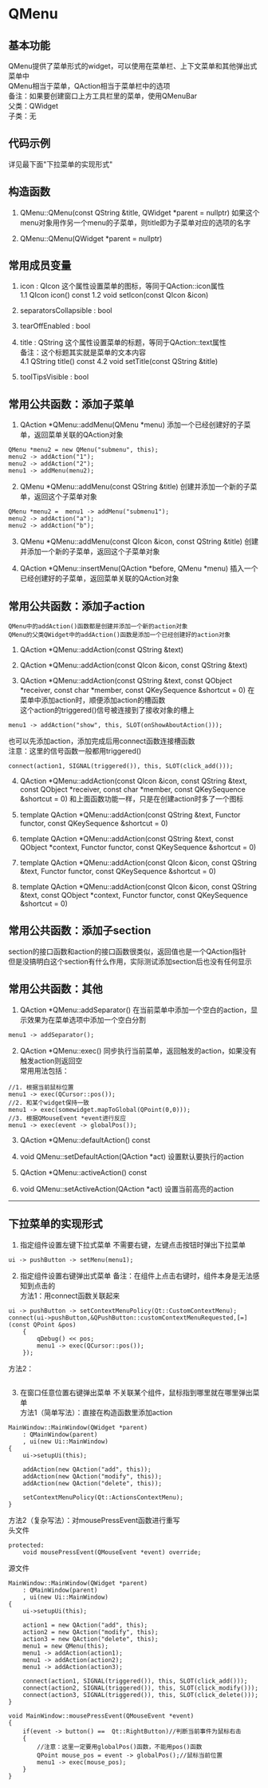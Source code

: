 # QMenu

## 基本功能
QMenu提供了菜单形式的widget，可以使用在菜单栏、上下文菜单和其他弹出式菜单中  
QMenu相当于菜单，QAction相当于菜单栏中的选项  
备注：如果要创建窗口上方工具栏里的菜单，使用QMenuBar  
父类：QWidget  
子类：无  


## 代码示例
详见最下面"下拉菜单的实现形式"  


## 构造函数
1. QMenu::QMenu(const QString &title, QWidget \*parent = nullptr)
如果这个menu对象用作另一个menu的子菜单，则title即为子菜单对应的选项的名字  

2. QMenu::QMenu(QWidget \*parent = nullptr)


## 常用成员变量
1. icon : QIcon
这个属性设置菜单的图标，等同于QAction::icon属性  
1.1 QIcon icon() const
1.2 void setIcon(const QIcon &icon)

2. separatorsCollapsible : bool

3. tearOffEnabled : bool

4. title : QString
这个属性设置菜单的标题，等同于QAction::text属性  
备注：这个标题其实就是菜单的文本内容  
4.1 QString title() const
4.2 void setTitle(const QString &title)

5. toolTipsVisible : bool


## 常用公共函数：添加子菜单
1. QAction \*QMenu::addMenu(QMenu \*menu)
添加一个已经创建好的子菜单，返回菜单关联的QAction对象  
```
QMenu *menu2 = new QMenu("submenu", this);
menu2 -> addAction("1");
menu2 -> addAction("2");
menu1 -> addMenu(menu2);
```

2. QMenu \*QMenu::addMenu(const QString &title)
创建并添加一个新的子菜单，返回这个子菜单对象  
```
QMenu *menu2 =  menu1 -> addMenu("submenu1");
menu2 -> addAction("a");
menu2 -> addAction("b");
```

3. QMenu \*QMenu::addMenu(const QIcon &icon, const QString &title)
创建并添加一个新的子菜单，返回这个子菜单对象  

4. QAction \*QMenu::insertMenu(QAction \*before, QMenu \*menu)
插入一个已经创建好的子菜单，返回菜单关联的QAction对象  


## 常用公共函数：添加子action
```
QMenu中的addAction()函数都是创建并添加一个新的action对象  
QMenu的父类QWidget中的addAction()函数是添加一个已经创建好的action对象  
```
1. QAction \*QMenu::addAction(const QString &text)

2. QAction \*QMenu::addAction(const QIcon &icon, const QString &text)

3. QAction \*QMenu::addAction(const QString &text, const QObject \*receiver, const char \*member, const QKeySequence &shortcut = 0)
在菜单中添加action时，顺便添加action的槽函数  
这个action的triggered()信号被连接到了接收对象的槽上  
```
menu1 -> addAction("show", this, SLOT(onShowAboutAction()));
```
也可以先添加action，添加完成后用connect函数连接槽函数  
注意：这里的信号函数一般都用triggered()  
```
connect(action1, SIGNAL(triggered()), this, SLOT(click_add()));
```

4. QAction \*QMenu::addAction(const QIcon &icon, const QString &text, const QObject \*receiver, const char \*member, const QKeySequence &shortcut = 0)
和上面函数功能一样，只是在创建action时多了一个图标  

5. template <typename Functor> QAction \*QMenu::addAction(const QString &text, Functor functor, const QKeySequence &shortcut = 0)

6. template <typename Functor> QAction \*QMenu::addAction(const QString &text, const QObject \*context, Functor functor, const QKeySequence &shortcut = 0)

7. template <typename Functor> QAction \*QMenu::addAction(const QIcon &icon, const QString &text, Functor functor, const QKeySequence &shortcut = 0)

8. template <typename Functor> QAction \*QMenu::addAction(const QIcon &icon, const QString &text, const QObject \*context, Functor functor, const QKeySequence &shortcut = 0)


## 常用公共函数：添加子section
section的接口函数和action的接口函数很类似，返回值也是一个QAction指针  
但是没搞明白这个section有什么作用，实际测试添加section后也没有任何显示  


## 常用公共函数：其他
1. QAction \*QMenu::addSeparator()
在当前菜单中添加一个空白的action，显示效果为在菜单选项中添加一个空白分割  
```
menu1 -> addSeparator();
```

2. QAction \*QMenu::exec()
同步执行当前菜单，返回触发的action，如果没有触发action则返回空  
常用用法包括：  
```
//1. 根据当前鼠标位置
menu1 -> exec(QCursor::pos());
//2. 和某个widget保持一致
menu1 -> exec(somewidget.mapToGlobal(QPoint(0,0)));
//3. 根据QMouseEvent *event进行反应
menu1 -> exec(event -> globalPos());
```

3. QAction \*QMenu::defaultAction() const

4. void QMenu::setDefaultAction(QAction \*act)
设置默认要执行的action  

5. QAction \*QMenu::activeAction() const

6. void QMenu::setActiveAction(QAction \*act)
设置当前高亮的action  

---------------------------------------------------------------

## 下拉菜单的实现形式
1. 指定组件设置左键下拉式菜单
不需要右键，左键点击按钮时弹出下拉菜单  
```
ui -> pushButton -> setMenu(menu1);
```

2. 指定组件设置右键弹出式菜单
备注：在组件上点击右键时，组件本身是无法感知到点击的  
方法1：用connect函数关联起来  
```
ui -> pushButton -> setContextMenuPolicy(Qt::CustomContextMenu);
connect(ui->pushButton,&QPushButton::customContextMenuRequested,[=](const QPoint &pos)
    {
        qDebug() << pos;
        menu1 -> exec(QCursor::pos());
    });
```
方法2：  
```

```

3. 在窗口任意位置右键弹出菜单
不关联某个组件，鼠标指到哪里就在哪里弹出菜单  
方法1（简单写法）：直接在构造函数里添加action  
```
MainWindow::MainWindow(QWidget *parent)
    : QMainWindow(parent)
    , ui(new Ui::MainWindow)
{
    ui->setupUi(this);

    addAction(new QAction("add", this));
    addAction(new QAction("modify", this));
    addAction(new QAction("delete", this));

    setContextMenuPolicy(Qt::ActionsContextMenu);
}
```
方法2（复杂写法）：对mousePressEvent函数进行重写  
头文件  
```
protected:
    void mousePressEvent(QMouseEvent *event) override;
```
源文件  
```
MainWindow::MainWindow(QWidget *parent)
    : QMainWindow(parent)
    , ui(new Ui::MainWindow)
{
    ui->setupUi(this);

    action1 = new QAction("add", this);
    action2 = new QAction("modify", this);
    action3 = new QAction("delete", this);
    menu1 = new QMenu(this);
    menu1 -> addAction(action1);
    menu1 -> addAction(action2);
    menu1 -> addAction(action3);

    connect(action1, SIGNAL(triggered()), this, SLOT(click_add()));
    connect(action2, SIGNAL(triggered()), this, SLOT(click_modify()));
    connect(action3, SIGNAL(triggered()), this, SLOT(click_delete()));
}

void MainWindow::mousePressEvent(QMouseEvent *event)
{
    if(event -> button() ==  Qt::RightButton)//判断当前事件为鼠标右击
    {
    	//注意：这里一定要用globalPos()函数，不能用pos()函数
        QPoint mouse_pos = event -> globalPos();//鼠标当前位置
        menu1 -> exec(mouse_pos);
    }
}
```